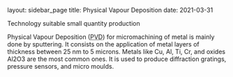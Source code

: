 layout: sidebar_page
title: Physical Vapour Deposition
date: 2021-03-31

Technology suitable small quantity production

Physical Vapour Deposition (<abbr title="Physical Vapour Deposition">PVD</abbr>) for micromachining of metal is mainly done by sputtering. It consists on the application of metal layers of thickness between 25 nm to 5 microns. Metals like Cu, Al, Ti, Cr, and oxides Al2O3 are the most common ones. It is used to produce diffraction gratings, pressure sensors, and micro moulds.